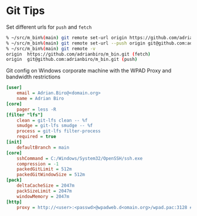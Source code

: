 # Git Tips

Set different urls for `push` and `fetch`

```bash
% ~/src/m_bin%(main) git remote set-url origin https://github.com/adrianbiro/m_bin.git
% ~/src/m_bin%(main) git remote set-url --push origin git@github.com:adrianbiro/m_bin.git
% ~/src/m_bin%(main) git remote -v
origin  https://github.com/adrianbiro/m_bin.git (fetch)
origin  git@github.com:adrianbiro/m_bin.git (push)
```

Git config on Windows corporate machine with the WPAD Proxy and bandwidth restrictions

```ini
[user]
    email = Adrian.Biro@<domain.org>
    name = Adrian Biro
[core]
    pager = less -R
[filter "lfs"]
    clean = git-lfs clean -- %f
    smudge = git-lfs smudge -- %f
    process = git-lfs filter-process
    required = true
[init]
    defaultBranch = main
[core]
    sshCommand = C:/Windows/System32/OpenSSH/ssh.exe
    compression = -1
    packedGitLimit = 512m
    packedGitWindowSize = 512m
[pack]
    deltaCacheSize = 2047m
    packSizeLimit = 2047m
    windowMemory = 2047m
[http]
    proxy = http://<user>:<passwd>@wpadweb.d<omain.org>/wpad.pac:3128 #8080
```
